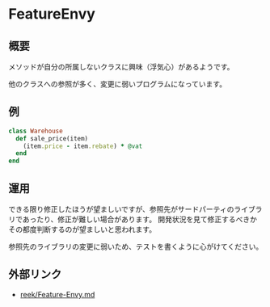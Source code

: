 # FeatureEnvy

## 概要

メソッドが自分の所属しないクラスに興味（浮気心）があるようです。

他のクラスへの参照が多く、変更に弱いプログラムになっています。

## 例

```ruby
class Warehouse
  def sale_price(item)
    (item.price - item.rebate) * @vat
  end
end
```

## 運用

できる限り修正したほうが望ましいですが、参照先がサードパーティのライブラリであったり、修正が難しい場合があります。
開発状況を見て修正するべきかその都度判断するのが望ましいと思われます。

参照先のライブラリの変更に弱いため、テストを書くように心がけてください。

## 外部リンク

- [reek/Feature-Envy.md](https://github.com/troessner/reek/blob/master/docs/Feature-Envy.md)
